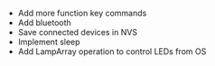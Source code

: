 - Add more function key commands
- Add bluetooth 
- Save connected devices in NVS
- Implement sleep
- Add LampArray operation to control LEDs from OS
